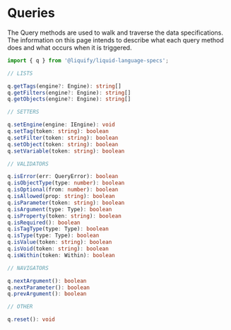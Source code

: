 # Queries

The Query methods are used to walk and traverse the data specifications. The information on this page intends to describe what each query method does and what occurs when it is triggered.

```typescript
import { q } from '@liquify/liquid-language-specs';

// LISTS

q.getTags(engine?: Engine): string[]
q.getFilters(engine?: Engine): string[]
q.getObjects(engine?: Engine): string[]

// SETTERS

q.setEngine(engine: IEngine): void
q.setTag(token: string): boolean
q.setFilter(token: string): boolean
q.setObject(token: string): boolean
q.setVariable(token: string): boolean

// VALIDATORS

q.isError(err: QueryError): boolean
q.isObjectType(type: number): boolean
q.isOptional(from: number): boolean
q.isAllowed(prop: string): boolean
q.isParameter(token: string): boolean
q.isArgument(type: Type): boolean
q.isProperty(token: string): boolean
q.isRequired(): boolean
q.isTagType(type: Type): boolean
q.isType(type: Type): boolean
q.isValue(token: string): boolean
q.isVoid(token: string): boolean
q.isWithin(token: Within): boolean

// NAVIGATORS

q.nextArgument(): boolean
q.nextParameter(): boolean
q.prevArgument(): boolean

// OTHER

q.reset(): void

```

